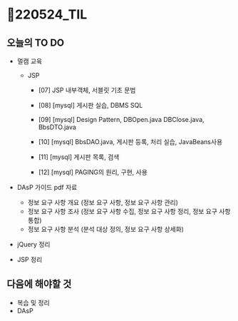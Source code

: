 # 📝220524_TIL



## 오늘의 TO DO

- 멀캠 교육

  - JSP

    - [07] JSP 내부객체, 서블릿 기초 문법
    
    - [08] [mysql] 게시판 실습, DBMS SQL
    
    - [09] [mysql] Design Pattern, DBOpen.java DBClose.java, BbsDTO.java
    
    - [10] [mysql] BbsDAO.java, 게시판 등록, 처리 실습, JavaBeans사용
    
    - [11] [mysql] 게시판 목록, 검색
    
    - [12] [mysql] PAGING의 원리, 구현, 사용
    
      
  
- DAsP 가이드 pdf 자료
  - 정보 요구 사항 개요 (정보 요구 사항, 정보 요구 사항 관리)
  - 정보 요구 사항 조사 (정보 요구 사항 수집, 정보 요구 사항 정리, 정보 요구 사항 통합)
  - 정보 요구 사항 분석 (분석 대상 정의, 정보 요구 사항 상세화)



- jQuery 정리
- JSP 정리



## 다음에 해야할 것

- 복습 및 정리
- DAsP